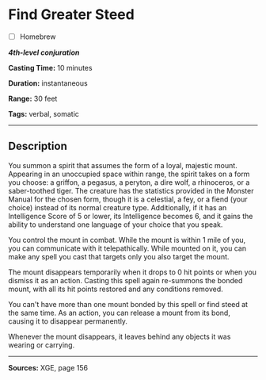 # Find Greater Steed

- [ ] Homebrew

***4th-level conjuration***

**Casting Time:** 10 minutes

**Duration:** instantaneous

**Range:** 30 feet

**Tags:** verbal, somatic

---

## Description
You summon a spirit that assumes the form of a loyal, majestic mount.
Appearing in an unoccupied space within range, the spirit takes on a form you choose: a griffon, a pegasus, a peryton, a dire wolf, a rhinoceros, or a saber-toothed tiger.
The creature has the statistics provided in the Monster Manual for the chosen form, though it is a celestial, a fey, or a fiend (your choice) instead of its normal creature type.
Additionally, if it has an Intelligence Score of 5 or lower, its Intelligence becomes 6, and it gains the ability to understand one language of your choice that you speak.

You control the mount in combat.
While the mount is within 1 mile of you, you can communicate with it telepathically.
While mounted on it, you can make any spell you cast that targets only you also target the mount.

The mount disappears temporarily when it drops to 0 hit points or when you dismiss it as an action.
Casting this spell again re-summons the bonded mount, with all its hit points restored and any conditions removed.

You can't have more than one mount bonded by this spell or find steed at the same time.
As an action, you can release a mount from its bond, causing it to disappear permanently.

Whenever the mount disappears, it leaves behind any objects it was wearing or carrying.

---

**Sources:** XGE, page 156
